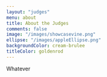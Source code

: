 ```yaml
---
layout: "judges"
menu: about
title: About the Judges
comments: false
image: "/images/showcasevine.png"
ellipse: "/images/appleEllipse.png"
backgroundColor: cream-brulee
titleColor: goldenrod
---
```

Whatever